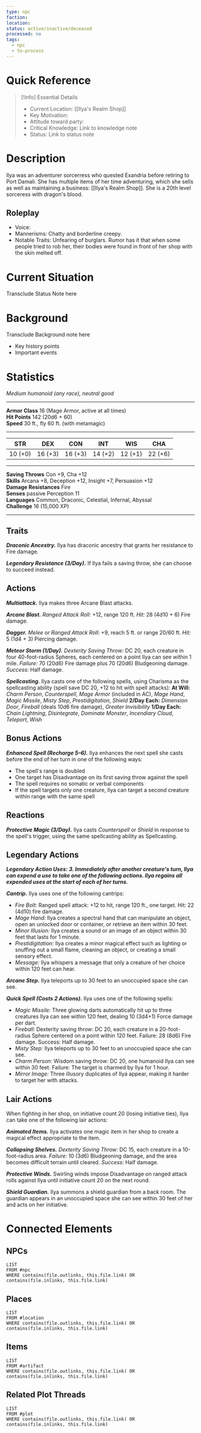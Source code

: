 ```yaml
---
type: npc
faction: 
location: 
status: active/inactive/deceased
processed: no
tags:
  - npc
  - to-process
---
```

# Quick Reference
> [!info] Essential Details
> - Current Location: [[Ilya's Realm Shop]]
> - Key Motivation: 
> - Attitude toward party: 
> - Critical Knowledge: Link to knowledge note
> - Status: Link to status note

# Description
Ilya was an adventurer sorcerress who quested Exandria before retiring to Port Damali. She has multiple items of her time adventuring, which she sells as well as maintaining a business: [[Ilya's Realm Shop]]. She is a 20th level sorceress with dragon's blood.

## Roleplay
- Voice:
- Mannerisms: Chatty and borderline creepy.
- Notable Traits: Unfearing of burglars. Rumor has it that when some people tried to rob her, their bodies were found in front of her shop with the skin melted off.

# Current Situation
Transclude Status Note here

# Background
Transclude Background note here
- Key history points
- Important events

# Statistics
_Medium humanoid (any race), neutral good_

---

**Armor Class** 16 (Mage Armor, active at all times)  
**Hit Points** 142 (20d6 + 60)  
**Speed** 30 ft., fly 60 ft. (with metamagic)

---

|STR|DEX|CON|INT|WIS|CHA|
|---|---|---|---|---|---|
|10 (+0)|16 (+3)|16 (+3)|14 (+2)|12 (+1)|22 (+6)|

---

**Saving Throws** Con +9, Cha +12  
**Skills** Arcana +8, Deception +12, Insight +7, Persuasion +12  
**Damage Resistances** Fire  
**Senses** passive Perception 11  
**Languages** Common, Draconic, Celestial, Infernal, Abyssal  
**Challenge** 16 (15,000 XP)

---

## Traits

_**Draconic Ancestry.**_ Ilya has draconic ancestry that grants her resistance to Fire damage.

_**Legendary Resistance (3/Day).**_ If Ilya fails a saving throw, she can choose to succeed instead.

## Actions

_**Multiattack.**_ Ilya makes three Arcane Blast attacks.

_**Arcane Blast.**_ _Ranged Attack Roll:_ +12, range 120 ft. _Hit:_ 28 (4d10 + 6) Fire damage.

_**Dagger.**_ _Melee or Ranged Attack Roll:_ +9, reach 5 ft. or range 20/60 ft. _Hit:_ 5 (1d4 + 3) Piercing damage.

_**Meteor Storm (1/Day).**_ _Dexterity Saving Throw:_ DC 20, each creature in four 40-foot-radius Spheres, each centered on a point Ilya can see within 1 mile. _Failure:_ 70 (20d6) Fire damage plus 70 (20d6) Bludgeoning damage. _Success:_ Half damage.

_**Spellcasting.**_ Ilya casts one of the following spells, using Charisma as the spellcasting ability (spell save DC 20, +12 to hit with spell attacks): **At Will:** _Charm Person_, _Counterspell_, _Mage Armor_ (included in AC), _Mage Hand_, _Magic Missile_, _Misty Step_, _Prestidigitation_, _Shield_ **2/Day Each:** _Dimension Door_, _Fireball_ (deals 10d6 fire damage), _Greater Invisibility_ **1/Day Each:** _Chain Lightning_, _Disintegrate_, _Dominate Monster_, _Incendiary Cloud_, _Teleport_, _Wish_

## Bonus Actions

_**Enhanced Spell (Recharge 5–6).**_ Ilya enhances the next spell she casts before the end of her turn in one of the following ways:

- The spell's range is doubled
- One target has Disadvantage on its first saving throw against the spell
- The spell requires no somatic or verbal components
- If the spell targets only one creature, Ilya can target a second creature within range with the same spell

## Reactions

_**Protective Magic (3/Day).**_ Ilya casts _Counterspell_ or _Shield_ in response to the spell's trigger, using the same spellcasting ability as Spellcasting.

## Legendary Actions

_**Legendary Action Uses: 3. Immediately after another creature's turn, Ilya can expend a use to take one of the following actions. Ilya regains all expended uses at the start of each of her turns.**_

_**Cantrip.**_ Ilya uses one of the following cantrips:

- _Fire Bolt:_ Ranged spell attack: +12 to hit, range 120 ft., one target. Hit: 22 (4d10) fire damage.
- _Mage Hand:_ Ilya creates a spectral hand that can manipulate an object, open an unlocked door or container, or retrieve an item within 30 feet.
- _Minor Illusion:_ Ilya creates a sound or an image of an object within 30 feet that lasts for 1 minute.
- _Prestidigitation:_ Ilya creates a minor magical effect such as lighting or snuffing out a small flame, cleaning an object, or creating a small sensory effect.
- _Message:_ Ilya whispers a message that only a creature of her choice within 120 feet can hear.

_**Arcane Step.**_ Ilya teleports up to 30 feet to an unoccupied space she can see.

_**Quick Spell (Costs 2 Actions).**_ Ilya uses one of the following spells:

- _Magic Missile:_ Three glowing darts automatically hit up to three creatures Ilya can see within 120 feet, dealing 10 (3d4+1) Force damage per dart.
- _Fireball:_ Dexterity saving throw: DC 20, each creature in a 20-foot-radius Sphere centered on a point within 120 feet. Failure: 28 (8d6) Fire damage. Success: Half damage.
- _Misty Step:_ Ilya teleports up to 30 feet to an unoccupied space she can see.
- _Charm Person:_ Wisdom saving throw: DC 20, one humanoid Ilya can see within 30 feet. Failure: The target is charmed by Ilya for 1 hour.
- _Mirror Image:_ Three illusory duplicates of Ilya appear, making it harder to target her with attacks.

## Lair Actions

When fighting in her shop, on initiative count 20 (losing initiative ties), Ilya can take one of the following lair actions:

_**Animated Items.**_ Ilya activates one magic item in her shop to create a magical effect appropriate to the item.

_**Collapsing Shelves.**_ _Dexterity Saving Throw:_ DC 15, each creature in a 10-foot-radius area. _Failure:_ 10 (3d6) Bludgeoning damage, and the area becomes difficult terrain until cleared. _Success:_ Half damage.

_**Protective Winds.**_ Swirling winds impose Disadvantage on ranged attack rolls against Ilya until initiative count 20 on the next round.

_**Shield Guardian.**_ Ilya summons a shield guardian from a back room. The guardian appears in an unoccupied space she can see within 30 feet of her and acts on her initiative.

# Connected Elements
## NPCs
```dataview
LIST
FROM #npc
WHERE contains(file.outlinks, this.file.link) OR contains(file.inlinks, this.file.link)
```
## Places
```dataview
LIST
FROM #location
WHERE contains(file.outlinks, this.file.link) OR contains(file.inlinks, this.file.link)
```
## Items
```dataview
LIST
FROM #artifact 
WHERE contains(file.outlinks, this.file.link) OR contains(file.inlinks, this.file.link)
```
## Related Plot Threads
```dataview
LIST
FROM #plot 
WHERE contains(file.outlinks, this.file.link) OR contains(file.inlinks, this.file.link)
```
